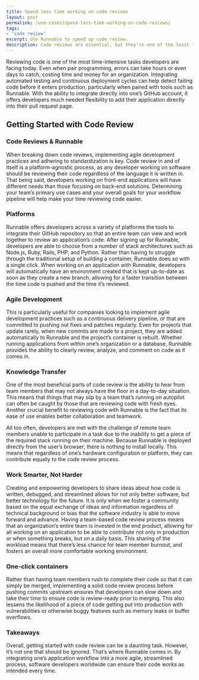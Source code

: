 ```yaml
---
title: Spend less time working on code reviews
layout: post
permalink: /use-cases/spend-less-time-working-on-code-reviews/
tags:
- 'code review'
excerpt: Use Runnable to speed up code review.
description: Code reviews are essential, but they're one of the least favorable tasks for developers. Reading and understanding hundreds of lines of someone else's code is difficult. Learn how Runnable simplifies this process by enabling you to try out the changes beforehand.
---
```


Reviewing code is one of the most time-intensive tasks developers are facing today. Even when pair programming, errors can take hours or even days to catch, costing time and money for an organization. Integrating automated testing and continuous deployment cycles can help detect failing code before it enters production, particularly when paired with tools such as Runnable. With the ability to integrate directly into one’s GitHub account, it offers developers much needed flexibility to add their application directly into their pull request page.

<h2 class="h2">Getting Started with Code Review</h2>
<h3 class="h3">Code Reviews & Runnable</h3>

When breaking down code reviews, implementing agile development practices and adhering to standardization is key. Code review in and of itself is a platform-agnostic process, as any developer working on software should be reviewing their code regardless of the language it is written in. That being said, developers working on front-end applications will have different needs than those focusing on back-end solutions. Determining your team’s primary use cases and your overall goals for your workflow pipeline will help make your time reviewing code easier.

<h3 class="h3">Platforms</h3>

Runnable offers developers across a variety of platforms the tools to integrate their GitHub repository so that an entire team can view and work together to review an application’s code. After signing up for Runnable, developers are able to choose from a number of stack architectures such as Node.js, Ruby, Rails, PHP, and Python. Rather than having to struggle through the traditional setup of building a container, Runnable does so with a single click. When working on an application with Runnable, developers will automatically have an environment created that is kept up-to-date as soon as they create a new branch, allowing for a faster transition between the time code is pushed and the time it’s reviewed.

<h3 class="h3">Agile Development</h3>

This is particularly useful for companies looking to implement agile development practices such as a continuous delivery pipeline, or that are committed to pushing out fixes and patches regularly. Even for projects that update rarely, when new commits are made to a project, they are added automatically to Runnable and the project’s container is rebuilt. Whether running applications from within one’s organization or a database, Runnable provides the ability to clearly review, analyze, and comment on code as it comes in.

<h3 class="h3">Knowledge Transfer</h3>

One of the most beneficial parts of code review is the ability to hear from team members that may not always have the floor in a day-to-day situation. This means that things that may slip by a team that’s running on autopilot can often be caught by those that are reviewing code with fresh eyes. Another crucial benefit to reviewing code with Runnable is the fact that its ease of use enables better collaboration and teamwork.

All too often, developers are met with the challenge of remote team members unable to participate in a task due to the inability to get a piece of the required stack running on their machine. Because Runnable is deployed directly from the user’s browser, there is nothing to install locally. This means that regardless of one’s hardware configuration or platform, they can contribute equally to the code review process.

<h3 class="h3">Work Smarter, Not Harder</h3>

Creating and empowering developers to share ideas about how code is written, debugged, and streamlined allows for not only better software, but better technology for the future. It is only when we foster a community based on the equal exchange of ideas and information regardless of technical background or bias that the software industry is able to move forward and advance. Having a team-based code review process means that an organization’s entire team is invested in the end product, allowing for all working on an application to be able to contribute not only in production or when something breaks, but on a daily basis. This sharing of the workload means that there’s less chance for team member burnout, and fosters an overall more comfortable working environment.

<h3 class="h3">One-click containers</h3>

Rather than having team members rush to complete their code so that it can simply be merged, implementing a solid code review process before pushing commits upstream ensures that developers can slow down and take their time to ensure code is review-ready prior to merging. This also lessens the likelihood of a piece of code getting put into production with vulnerabilities or otherwise buggy features such as memory leaks or buffer overflows.

<h3 class="h3">Takeaways</h3>

Overall, getting started with code review can be a daunting task. However, it’s not one that should be ignored. That’s where Runnable comes in. By integrating one’s application workflow into a more agile, streamlined process, software developers worldwide can ensure their code works as intended every time.
